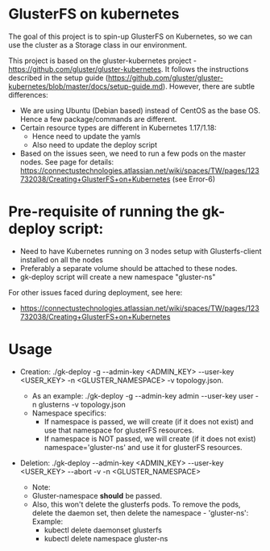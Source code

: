 # GlusterFS on kubernetes

The goal of this project is to spin-up GlusterFS on Kubernetes, so we can use the cluster as a Storage class in our environment.

This project is based on the gluster-kubernetes project - https://github.com/gluster/gluster-kubernetes. 
It follows the instructions described in the setup guide (https://github.com/gluster/gluster-kubernetes/blob/master/docs/setup-guide.md). 
However, there are subtle differences:

- We are using Ubuntu (Debian based) instead of CentOS as the base OS. Hence a few package/commands are different.
- Certain resource types are different in Kubernetes 1.17/1.18:
    - Hence need to update the yamls
    - Also need to update the deploy script
- Based on the issues seen, we need to run a few pods on the master nodes. See page for details: https://connectustechnologies.atlassian.net/wiki/spaces/TW/pages/123732038/Creating+GlusterFS+on+Kubernetes (see Error-6)

# Pre-requisite of running the gk-deploy script:
- Need to have Kubernetes running on 3 nodes setup with Glusterfs-client installed on all the nodes
- Preferably a separate volume should be attached to these nodes.
- gk-deploy script will create a new namespace "gluster-ns"

For other issues faced during deployment, see here: 
- https://connectustechnologies.atlassian.net/wiki/spaces/TW/pages/123732038/Creating+GlusterFS+on+Kubernetes

# Usage
- Creation:
  ./gk-deploy -g --admin-key <ADMIN_KEY> --user-key <USER_KEY> -n <GLUSTER_NAMESPACE> -v topology.json. 
  - As an example: ./gk-deploy -g --admin-key admin --user-key user -n glusterns -v topology.json
  - Namespace specifics: 
    - If namespace is passed, we will create (if it does not exist) and use that namespace for glusterFS resources.
    - If namespace is NOT passed, we will create (if it does not exist) namespace='gluster-ns' and use it for glusterFS resources.

- Deletion:
  ./gk-deploy --admin-key <ADMIN_KEY> --user-key <USER_KEY> --abort -v -n <GLUSTER_NAMESPACE>
    - Note: 
     - Gluster-namespace **should** be passed. 
     - Also, this won't delete the glusterfs pods. To remove the pods, delete the daemon set, then delete the namespace - 'gluster-ns': Example:
        - kubectl delete daemonset glusterfs
        - kubectl delete namespace gluster-ns


